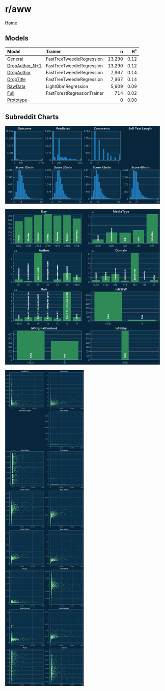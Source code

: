 # r/aww

[Home](../index.md)

## Models

|Model|Trainer|n|R²|
|:---|:---|---:|---:|
|[General](models/hunch_aww_General.md)|FastTreeTweedieRegression|13,290|0.12|
|[DropAuthor_N+1](models/hunch_aww_DropAuthor_N+1.md)|FastTreeTweedieRegression|13,290|0.12|
|[DropAuthor](models/hunch_aww_DropAuthor.md)|FastTreeTweedieRegression|7,967|0.14|
|[DropTitle](models/hunch_aww_DropTitle.md)|FastTreeTweedieRegression|7,967|0.14|
|[RawData](models/hunch_aww_RawData.md)|LightGbmRegression|5,609|0.09|
|[Full](models/hunch_aww_Full.md)|FastForestRegressionTrainer|714|0.02|
|[Prototype](models/hunch_aww_Prototype.md)||0|0.00|

## Subreddit Charts

![r/aww Distributions](../images/hunch_aww_Distributions.png "r/aww Distributions")

![r/aww Categorical](../images/hunch_aww_Catagorical.png "r/aww Categorical")

![r/aww Correlation](../images/hunch_aww_Correlations.png "r/aww Correlation")

